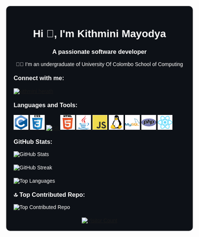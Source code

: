 <div style="background-color: #0d1117; color: white; padding: 20px; border-radius: 10px; max-width: 800px; margin: auto; font-family: Arial, sans-serif;">

  <h1 align="center">Hi 👋, I'm Kithmini Mayodya</h1>
  <h3 align="center">A passionate software developer</h3>

  <p align="center" style="margin-bottom: 20px;">👨‍💻 I’m an undergraduate of University Of Colombo School of Computing</p>

  <h3 align="left" style="margin-top: 20px;">Connect with me:</h3>
  <p align="left" style="margin-bottom: 20px;">
    <a href="https://www.linkedin.com/in/kithmini-herath-584250286" target="_blank">
      <img align="center" src="https://raw.githubusercontent.com/rahuldkjain/github-profile-readme-generator/master/src/images/icons/Social/linked-in-alt.svg" alt="kithmini herath" height="30" width="40" />
    </a>
  </p>

  <h3 align="left" style="margin-top: 20px;">Languages and Tools:</h3>
  <p align="left" style="margin-bottom: 20px;"> 
    <a href="https://www.cprogramming.com/" target="_blank" rel="noreferrer"> 
      <img src="https://raw.githubusercontent.com/devicons/devicon/master/icons/c/c-original.svg" alt="C" width="40" height="40"/> 
    </a> 
    <a href="https://www.w3schools.com/css/" target="_blank" rel="noreferrer"> 
      <img src="https://raw.githubusercontent.com/devicons/devicon/master/icons/css3/css3-original-wordmark.svg" alt="CSS3" width="40" height="40"/> 
    </a> 
    <a href="https://git-scm.com/" target="_blank" rel="noreferrer"> 
      <img src="https://www.vectorlogo.zone/logos/git-scm/git-scm-icon.svg" alt="Git" width="40" height="40"/> 
    </a> 
    <a href="https://www.w3.org/html/" target="_blank" rel="noreferrer"> 
      <img src="https://raw.githubusercontent.com/devicons/devicon/master/icons/html5/html5-original-wordmark.svg" alt="HTML5" width="40" height="40"/> 
    </a> 
    <a href="https://www.java.com" target="_blank" rel="noreferrer"> 
      <img src="https://raw.githubusercontent.com/devicons/devicon/master/icons/java/java-original.svg" alt="Java" width="40" height="40"/> 
    </a> 
    <a href="https://developer.mozilla.org/en-US/docs/Web/JavaScript" target="_blank" rel="noreferrer"> 
      <img src="https://raw.githubusercontent.com/devicons/devicon/master/icons/javascript/javascript-original.svg" alt="JavaScript" width="40" height="40"/> 
    </a> 
    <a href="https://www.linux.org/" target="_blank" rel="noreferrer"> 
      <img src="https://raw.githubusercontent.com/devicons/devicon/master/icons/linux/linux-original.svg" alt="Linux" width="40" height="40"/> 
    </a> 
    <a href="https://www.mysql.com/" target="_blank" rel="noreferrer"> 
      <img src="https://raw.githubusercontent.com/devicons/devicon/master/icons/mysql/mysql-original-wordmark.svg" alt="MySQL" width="40" height="40"/> 
    </a> 
    <a href="https://www.php.net" target="_blank" rel="noreferrer"> 
      <img src="https://raw.githubusercontent.com/devicons/devicon/master/icons/php/php-original.svg" alt="PHP" width="40" height="40"/> 
    </a> 
    <a href="https://reactjs.org/" target="_blank" rel="noreferrer"> 
      <img src="https://raw.githubusercontent.com/devicons/devicon/master/icons/react/react-original.svg" alt="React" width="40" height="40"/> 
    </a> 
  </p>

  <h3 align="left" style="margin-top: 20px;">GitHub Stats:</h3>
  <p align="left" style="margin-bottom: 20px;">
    <img src="https://github-readme-stats.vercel.app/api?username=kithmini11&theme=dark&hide_border=false&include_all_commits=true&count_private=true&show_icons=true" alt="GitHub Stats"/>
  </p>
  
  <p align="left" style="margin-bottom: 20px;">
    <img src="https://github-readme-streak-stats.herokuapp.com/?user=kithmini11&theme=dark&hide_border=false&count_private=true" alt="GitHub Streak"/>
  </p>
  
  <p align="left" style="margin-bottom: 20px;">
    <img src="https://github-readme-stats.vercel.app/api/top-langs/?username=kithmini11&theme=dark&hide_border=false&include_all_commits=false&count_private=false&layout=compact" alt="Top Languages"/>
  </p>

  <h3 align="left" style="margin-top: 20px;">🔝 Top Contributed Repo:</h3>
  <p align="left" style="margin-bottom: 20px;">
    <img src="https://github-contributor-stats.vercel.app/api?username=kithmini11&limit=5&theme=dark&combine_all_yearly_contributions=true" alt="Top Contributed Repo"/>
  </p>

  <div align="center">
    <a href="https://visitcount.itsvg.in" target="_blank">
      <img src="https://visitcount.itsvg.in/api?id=kithmini11&icon=0&color=0" alt="Visitor Count"/>
    </a>
  </div>

</div>
